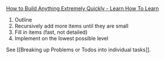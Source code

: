 
[How to Build Anything Extremely Quickly - Learn How To Learn](https://learnhowtolearn.org/how-to-build-extremely-quickly/)

1. Outline 
2. Recursively add more items until they are small 
3. Fill in items (fast, not detailed)
4. Implement on the lowest possible level

See [[Breaking up Problems or Todos into individual tasks]].

